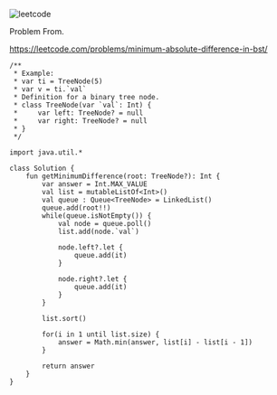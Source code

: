 ![leetcode](https://github.com/MYKIM95/LeetcodeDaily/assets/77060863/e6347d3d-d780-433e-851c-f311feddb71a)

Problem From.

https://leetcode.com/problems/minimum-absolute-difference-in-bst/

```
/**
 * Example:
 * var ti = TreeNode(5)
 * var v = ti.`val`
 * Definition for a binary tree node.
 * class TreeNode(var `val`: Int) {
 *     var left: TreeNode? = null
 *     var right: TreeNode? = null
 * }
 */

import java.util.*

class Solution {
    fun getMinimumDifference(root: TreeNode?): Int {
        var answer = Int.MAX_VALUE
        val list = mutableListOf<Int>()
        val queue : Queue<TreeNode> = LinkedList()
        queue.add(root!!)
        while(queue.isNotEmpty()) {
            val node = queue.poll()
            list.add(node.`val`)
            
            node.left?.let {
                queue.add(it)
            }
            
            node.right?.let {
                queue.add(it)
            }
        }
        
        list.sort()
        
        for(i in 1 until list.size) {
            answer = Math.min(answer, list[i] - list[i - 1])
        }
        
        return answer
    }
}
```
